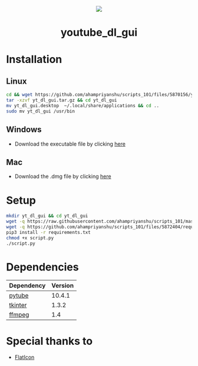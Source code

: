 <p align="center"><img src="https://github.com/ahampriyanshu/scripts_101/raw/metadata/logo/youtube.png"></p>

<h1 align="center">youtube_dl_gui</h1>

# Installation

## Linux

```bash
cd && wget https://github.com/ahampriyanshu/scripts_101/files/5870156/yt_dl_gui.tar.gz
tar -xzvf yt_dl_gui.tar.gz && cd yt_dl_gui
mv yt_dl_gui.desktop  ~/.local/share/applications && cd ..
sudo mv yt_dl_gui /usr/bin
```

## Windows

* Download the executable file by clicking [here]()

## Mac

* Download the .dmg file by clicking [here]()


# Setup

```bash
mkdir yt_dl_gui && cd yt_dl_gui
wget -q https://raw.githubusercontent.com/ahampriyanshu/scripts_101/master/youtube_dl_gui/script.py
wget -q https://github.com/ahampriyanshu/scripts_101/files/5872404/requirements.txt
pip3 install -r requirements.txt
chmod +x script.py
./script.py
```

# Dependencies

| Dependency | Version |
| --- | --- | 
| [pytube](https://pypi.org/project/pytube/)  | 10.4.1 | 
| [tkinter](https://wiki.python.org/moin/TkInter) | 1.3.2 |
| [ffmpeg](https://ffmpeg.org/)  | 1.4 |

# Special thanks to

* [FlatIcon](http://www.flaticon.com)